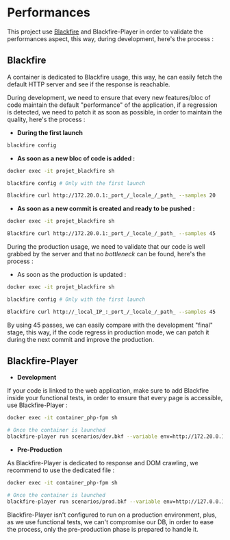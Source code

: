 # Performances

This project use [Blackfire]('https://blackfire.io/') and Blackfire-Player in order to validate the performances aspect, 
this way, during development, here's the process : 

## Blackfire

A container is dedicated to Blackfire usage, this way, he can easily fetch the default HTTP server and see if the response
is reachable. 

During development, we need to ensure that every new features/bloc of code maintain the default "performance" of the application,
if a regression is detected, we need to patch it as soon as possible, in order to maintain the quality, here's the process : 

- **During the first launch**

```bash
blackfire config 
```

- **As soon as a new bloc of code is added :** 

```bash
docker exec -it projet_blackfire sh

blackfire config # Only with the first launch

Blackfire curl http://172.20.0.1:_port_/_locale_/_path_ --samples 20 
```

- **As soon as a new commit is created and ready to be pushed :** 

```bash
docker exec -it projet_blackfire sh

Blackfire curl http://172.20.0.1:_port_/_locale_/_path_ --samples 45
```

During the production usage, we need to validate that our code is well grabbed by the server and that no _bottleneck_
can be found, here's the process : 

- As soon as the production is updated : 

```bash
docker exec -it projet_blackfire sh

blackfire config # Only with the first launch

Blackfire curl http://_local_IP_:_port_/_locale_/_path_ --samples 45
```

By using 45 passes, we can easily compare with the development "final" stage, this way, if the code regress in production
mode, we can patch it during the next commit and improve the production. 

## Blackfire-Player

- **Development**

If your code is linked to the web application, make sure to add Blackfire inside your functional tests,
in order to ensure that every page is accessible, use Blackfire-Player : 

```bash
docker exec -it container_php-fpm sh

# Once the container is launched
blackfire-player run scenarios/dev.bkf --variable env=http://172.20.0.1:8080/ --full-report -v
```

- **Pre-Production**

As Blackfire-Player is dedicated to response and DOM crawling, we recommend to use the dedicated file : 

```bash
docker exec -it container_php-fpm sh

# Once the container is launched
blackfire-player run scenarios/prod.bkf --variable env=http://127.0.0.1:8000/ --full-report -v 
```

Blackfire-Player isn't configured to run on a production environment, plus, as we use functional tests, we can't compromise
our DB, in order to ease the process, only the pre-production phase is prepared to handle it. 
